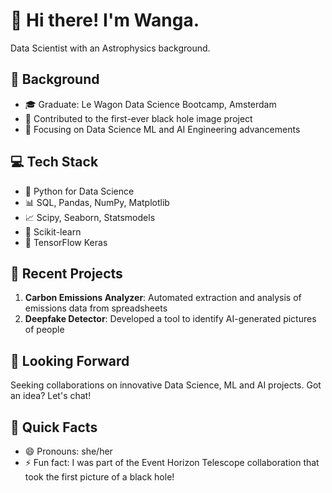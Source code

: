 # 👋 Hi there! I'm Wanga.

Data Scientist with an Astrophysics background.

## 🚀 Background

- 🎓 Graduate: Le Wagon Data Science Bootcamp, Amsterdam
- 🌌 Contributed to the first-ever black hole image project
- 🌱 Focusing on Data Science ML and AI Engineering advancements

## 💻 Tech Stack

- 🐍 Python for Data Science
- 📊 SQL, Pandas, NumPy, Matplotlib
- 📈 Scipy, Seaborn, Statsmodels
- 🤖 Scikit-learn
- 🧠 TensorFlow Keras

## 🌟 Recent Projects

1. **Carbon Emissions Analyzer**: Automated extraction and analysis of emissions data from spreadsheets
2. **Deepfake Detector**: Developed a tool to identify AI-generated pictures of people

## 🔭 Looking Forward

Seeking collaborations on innovative Data Science, ML and AI projects. Got an idea? Let's chat!

## 👤 Quick Facts

- 😄 Pronouns: she/her
- ⚡ Fun fact: I was part of the Event Horizon Telescope collaboration that took the first picture of a black hole!
